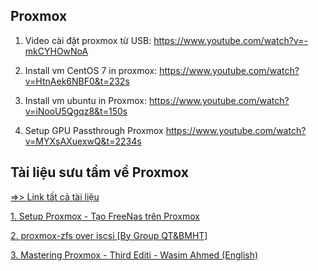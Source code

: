 ## Proxmox

1. Video cài đặt proxmox từ USB:
https://www.youtube.com/watch?v=-mkCYHOwNoA

2. Install vm CentOS 7 in proxmox:
https://www.youtube.com/watch?v=HtnAek6NBF0&t=232s

3. Install vm ubuntu in Proxmox:
https://www.youtube.com/watch?v=iNooU5Qgqz8&t=150s

4. Setup GPU Passthrough Proxmox
https://www.youtube.com/watch?v=MYXsAXuexwQ&t=2234s


## Tài liệu sưu tầm về Proxmox

[=>> Link tất cả tài liệu](https://github.com/Cuongyd196/devops-resources/tree/main/proxmox/files)


[1. Setup Proxmox - Tạo FreeNas trên Proxmox](./files/Proxmox.pdf)

[2. proxmox-zfs over iscsi [By Group QT&BMHT]](./files/proxmox-zfs%20over%20iscsi%20[By%20Group%20QT&BMHT].pdf)

[3. Mastering Proxmox - Third Editi - Wasim Ahmed (English)](https://drive.google.com/file/d/1Lvw205vXFfBtoKwzpunpxmlKEKvbHKui/view?usp=sharing)